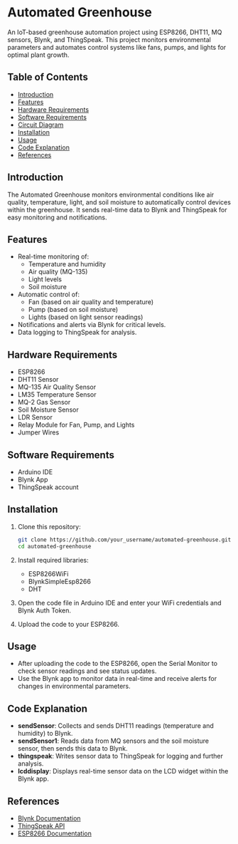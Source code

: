 # Automated Greenhouse

An IoT-based greenhouse automation project using ESP8266, DHT11, MQ sensors, Blynk, and ThingSpeak. This project monitors environmental parameters and automates control systems like fans, pumps, and lights for optimal plant growth.

## Table of Contents
- [Introduction](#introduction)
- [Features](#features)
- [Hardware Requirements](#hardware-requirements)
- [Software Requirements](#software-requirements)
- [Circuit Diagram](#circuit-diagram)
- [Installation](#installation)
- [Usage](#usage)
- [Code Explanation](#code-explanation)
- [References](#references)

## Introduction
The Automated Greenhouse monitors environmental conditions like air quality, temperature, light, and soil moisture to automatically control devices within the greenhouse. It sends real-time data to Blynk and ThingSpeak for easy monitoring and notifications.

## Features
- Real-time monitoring of:
  - Temperature and humidity
  - Air quality (MQ-135)
  - Light levels
  - Soil moisture
- Automatic control of:
  - Fan (based on air quality and temperature)
  - Pump (based on soil moisture)
  - Lights (based on light sensor readings)
- Notifications and alerts via Blynk for critical levels.
- Data logging to ThingSpeak for analysis.

## Hardware Requirements
- ESP8266
- DHT11 Sensor
- MQ-135 Air Quality Sensor
- LM35 Temperature Sensor
- MQ-2 Gas Sensor
- Soil Moisture Sensor
- LDR Sensor
- Relay Module for Fan, Pump, and Lights
- Jumper Wires

## Software Requirements
- Arduino IDE
- Blynk App
- ThingSpeak account


## Installation

1. Clone this repository:
   ```bash
   git clone https://github.com/your_username/automated-greenhouse.git
   cd automated-greenhouse
2. Install required libraries:

   - ESP8266WiFi
   - BlynkSimpleEsp8266
   - DHT
3. Open the code file in Arduino IDE and enter your WiFi credentials and Blynk Auth Token.
4. Upload the code to your ESP8266.

## Usage
- After uploading the code to the ESP8266, open the Serial Monitor to check sensor readings and see status updates.
- Use the Blynk app to monitor data in real-time and receive alerts for changes in environmental parameters.

## Code Explanation
- **sendSensor**: Collects and sends DHT11 readings (temperature and humidity) to Blynk.
- **sendSensor1**: Reads data from MQ sensors and the soil moisture sensor, then sends this data to Blynk.
- **thingspeak**: Writes sensor data to ThingSpeak for logging and further analysis.
- **lcddisplay**: Displays real-time sensor data on the LCD widget within the Blynk app.

## References
- [Blynk Documentation](https://docs.blynk.io/)
- [ThingSpeak API](https://thingspeak.com/docs)
- [ESP8266 Documentation](https://www.espressif.com/en/products/socs/esp8266)

